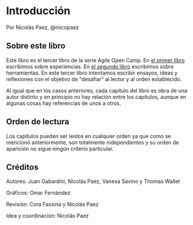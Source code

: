 # Introducción
Por Nicolás Paez, @inicopaez

## Sobre este libro

Este libro es el tercer libro de la serie Agile Open Camp. En [el primer libro](https://www.gitbook.com/book/nicopaez/libroagileaoc2015/details) escribimos sobre experiencias. En [el segundo libro](https://www.gitbook.com/book/nicopaez/libroagileaoc2016/details) escribimos sobre herramientas. En este tercer libro intentamos escribir ensayos, ideas y reflexiones con el objetivo de "desafiar" al lector y al orden establecido.

Al igual que en los casos anteriores, cada capítulo del libro es obra de una autor distinto y en principio no hay relación entre los capítulos, aunque en algunas cosas hay referencias de unos a otros.


## Orden de lectura
Los capítulos pueden ser leídos en cualquier orden ya que como se mencionó anteriormente, son totalmente independientes y su orden de aparición no sigue ningún criterio particular. 

## Créditos
Autores: Juan Gabardini, Nicolás Paez, Vanesa Savino y Thomas Wallet

Gráficos: Omar Fernández

Revisión: Cora Fassina y Nicolás Paez

Idea y coordinación: Nicolás Paez